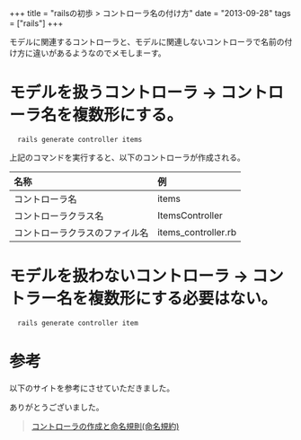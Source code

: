 +++
title = "railsの初歩 > コントローラ名の付け方"
date = "2013-09-28"
tags = ["rails"]
+++

モデルに関連するコントローラと、モデルに関連しないコントローラで名前の付け方に違いがあるようなのでメモしまーす。

<!--more-->

# モデルを扱うコントローラ → コントローラ名を複数形にする。

      rails generate controller items

上記のコマンドを実行すると、以下のコントローラが作成される。

名称              | 例
:-------------- | :------------------
コントローラ名         | items
コントローラクラス名      | ItemsController
コントローラクラスのファイル名 | items_controller.rb

# モデルを扱わないコントローラ → コントラー名を複数形にする必要はない。

      rails generate controller item

# 参考

以下のサイトを参考にさせていただきました。

ありがとうございました。

> [コントローラの作成と命名規則(命名規約)](http://www.rubylife.jp/rails/controller/index1.html)
